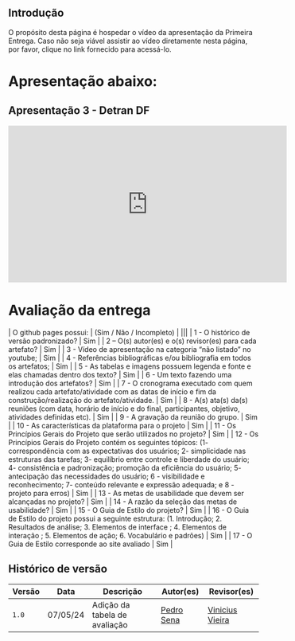 ## Introdução

O propósito desta página é hospedar o vídeo da apresentação da Primeira Entrega. Caso não seja viável assistir ao vídeo diretamente nesta página, por favor, clique no link fornecido para acessá-lo.

# Apresentação abaixo:

<!-- <iframe width="966" height="544" src="https://www.youtube.com/embed/1ZXkxiJL0ZY" title="Apresentação 01 - Detran DF" frameborder="0" allow="accelerometer; autoplay; clipboard-write; encrypted-media; gyroscope; picture-in-picture; web-share" referrerpolicy="strict-origin-when-cross-origin" allowfullscreen></iframe> -->
## Apresentação 3 - Detran DF

<iframe width="560" height="315" src="https://www.youtube.com/embed/BBj2553i9rw?si=u4m1wWzbjP7A6mpD" title="YouTube video player" frameborder="0" allow="accelerometer; autoplay; clipboard-write; encrypted-media; gyroscope; picture-in-picture; web-share" referrerpolicy="strict-origin-when-cross-origin" allowfullscreen></iframe>

# Avaliação da entrega

| O github pages possui:                        |  (Sim / Não / Incompleto)            |
|||
| 1 - O histórico de versão padronizado?       |      Sim                                        |
| 2 – O(s) autor(es) e o(s) revisor(es) para cada artefato? |        Sim                                 |
| 3 - Vídeo de apresentação na categoria “não listado” no youtube; |             Sim                      |
| 4 - Referências bibliográficas e/ou bibliografia em todos os artefatos; |             Sim              |
| 5 - As tabelas e imagens possuem legenda e fonte e elas chamadas dentro dos texto? |      Sim        |
| 6 - Um texto fazendo uma introdução dos artefatos? |            Sim                                   |
| 7 - O cronograma executado com quem realizou cada artefato/atividade com as datas de início e fim da construção/realização do artefato/atividade. | Sim |
| 8 - A(s) ata(s) da(s) reuniões (com data, horário de início e do final, participantes, objetivo, atividades definidas etc). | Sim |
| 9 - A gravação da reunião do grupo.          |                Sim                              |
| 10 - As características da plataforma para o projeto |                Sim                           |
| 11 - Os Princípios Gerais do Projeto que serão utilizados no projeto? |        Sim                      |
| 12 - Os Princípios Gerais do Projeto contém os seguintes tópicos:      (1- correspondência com as expectativas dos usuários; 2- simplicidade nas estruturas das tarefas; 3- equilíbrio entre controle e liberdade do usuário; 4- consistência e padronização; promoção da eficiência do usuário; 5- antecipação das necessidades do usuário; 6 - visibilidade e reconhecimento; 7- conteúdo relevante e expressão adequada; e 8 - projeto para erros) |  Sim  |
| 13 - As metas de usabilidade que devem ser alcançadas no projeto? |              Sim                   |
| 14 - A razão da seleção das metas de usabilidade? |                 Sim                                |
| 15 - O Guia de Estilo do projeto?             |          Sim                                    |
| 16 - O Guia de Estilo do projeto possui a seguinte estrutura: (1. Introdução;  2. Resultados de análise; 3. Elementos de interface ; 4. Elementos de interação ; 5. Elementos de ação; 6. Vocabulário e padrões) | Sim |
| 17 - O Guia de Estilo corresponde ao site avaliado |             Sim                                   |


## Histórico de versão

| Versão | Data     | Descrição                       | Autor(es)       | Revisor(es)                  |
| ------ | -------- | ------------------------------- | --------------- | ---------------------------- |
| `1.0`  | 07/05/24 | Adição da tabela de avaliação | [Pedro Sena](https://github.com/pedroyen21) | [Vinicius Vieira](https://github.com/viniciusvieira00) |




